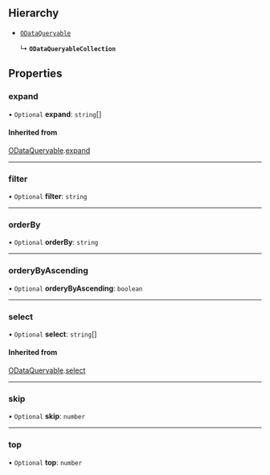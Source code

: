 
## Hierarchy

- [`ODataQueryable`](ODataQueryable.md)

  ↳ **`ODataQueryableCollection`**

## Properties

### expand

• `Optional` **expand**: `string`[]

#### Inherited from

[ODataQueryable](ODataQueryable.md).[expand](ODataQueryable.md#expand)

___

### filter

• `Optional` **filter**: `string`

___

### orderBy

• `Optional` **orderBy**: `string`

___

### orderyByAscending

• `Optional` **orderyByAscending**: `boolean`

___

### select

• `Optional` **select**: `string`[]

#### Inherited from

[ODataQueryable](ODataQueryable.md).[select](ODataQueryable.md#select)

___

### skip

• `Optional` **skip**: `number`

___

### top

• `Optional` **top**: `number`